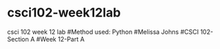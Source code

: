 # csci102-week12lab
csci 102 week 12 lab
#Method used: Python
#Melissa Johns 
#CSCI 102-Section A
#Week 12-Part A
